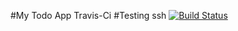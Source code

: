 #My Todo App Travis-Ci
#Testing ssh
[![Build Status](https://travis-ci.org/tomnsa1/todo-cloud-starter.svg?branch=master)](https://travis-ci.org/tomnsa1/todo-cloud-starter)
